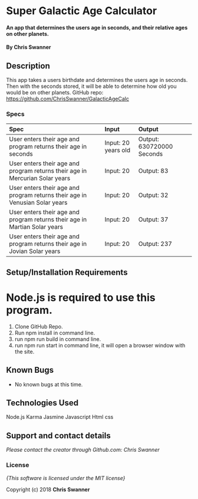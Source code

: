 # Super Galactic Age Calculator

#### An app that determines the users age in seconds, and their relative ages on other planets.

#### By **Chris Swanner**

## Description

This app takes a users birthdate and determines the users age in seconds. Then with the seconds stored, it will be able to determine how old you would be on other planets.
GitHub repo: https://github.com/ChrisSwanner/GalacticAgeCalc

### Specs
| Spec | Input | Output |
| :-------------  | :------------- | :------------- |
| User enters their age and program returns their age in seconds | Input: 20 years old | Output: 630720000 Seconds  |
| User enters their age and program returns their age in Mercurian Solar years | Input: 20 | Output: 83 |
| User enters their age and program returns their age in Venusian Solar years | Input: 20 | Output: 32 |
| User enters their age and program returns their age in Martian Solar years | Input: 20 | Output: 37 |
| User enters their age and program returns their age in Jovian Solar years | Input: 20 | Output: 237 |



## Setup/Installation Requirements
# Node.js is required to use this program.
1. Clone GitHub Repo.
2. Run npm install in command line.
3. run npm run build in command line.
4. run npm run start in command line, it will open a browser window with the site.


## Known Bugs
* No known bugs at this time.

## Technologies Used
Node.js
Karma
Jasmine
Javascript
Html
css


## Support and contact details

_Please contact  the creator through Github.com: Chris Swanner_

### License

*{This software is licensed under the MIT license}*

Copyright (c) 2018 **Chris Swanner**

